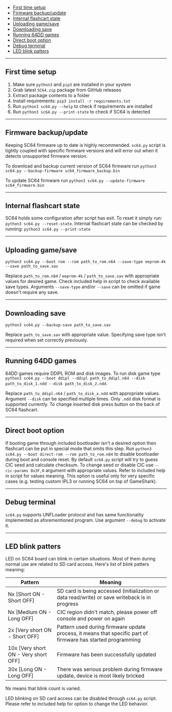- [First time setup](#first-time-setup)
- [Firmware backup/update](#firmware-backupupdate)
- [Internal flashcart state](#internal-flashcart-state)
- [Uploading game/save](#uploading-gamesave)
- [Downloading save](#downloading-save)
- [Running 64DD games](#running-64dd-games)
- [Direct boot option](#direct-boot-option)
- [Debug terminal](#debug-terminal)
- [LED blink patters](#led-blink-patters)

---

## First time setup

1. Make sure `python3` and `pip3` are installed in your system
2. Grab latest `SC64.zip` package from GitHub releases
3. Extract package contents to a folder
4. Install requirements: `pip3 install -r requirements.txt`
5. Run `python3 sc64.py --help` to check if requirements are installed
6. Run `python3 sc64.py --print-state` to check if SC64 is detected

---

## Firmware backup/update

Keeping SC64 firmware up to date is highly recommended. `sc64.py` script is tightly coupled with specific firmware versions and will error out when it detects unsupported firmware version.

To download and backup current version of SC64 firmware run `python3 sc64.py --backup-firmware sc64_firmware_backup.bin`

To update SC64 firmware run `python3 sc64.py --update-firmware sc64_firmware.bin`

---

## Internal flashcart state

SC64 holds some configuration after script has exit. To reset it simply run: `python3 sc64.py --reset-state`. Internal flashcart state can be checked by running: `python3 sc64.py --print-state`

---

## Uploading game/save

`python3 sc64.py --boot rom --rom path_to_rom.n64 --save-type eeprom-4k --save path_to_save.sav`

Replace `path_to_rom.n64` / `eeprom-4k` / `path_to_save.sav` with appropriate values for desired game. Check included help in script to check available save types.
Arguments `--save-type` and/or `--save` can be omitted if game doesn't require any save.

---

## Downloading save

`python3 sc64.py --backup-save path_to_save.sav`

Replace `path_to_save.sav` with appropriate value. Specifying save type isn't required when set correctly previously.

---

## Running 64DD games

64DD games require DDIPL ROM and disk images. To run disk game type `python3 sc64.py --boot ddipl --ddipl path_to_ddipl.n64 --disk path_to_disk_1.ndd --disk path_to_disk_2.ndd`.

Replace `path_to_ddipl.n64` / `path_to_disk_x.ndd` with appropriate values. Argument `--disk` can be specified multiple times. Only `.ndd` disk format is supported currently. To change inserted disk press button on the back of SC64 flashcart.

---

## Direct boot option

If booting game through included bootloader isn't a desired option then flashcart can be put in special mode that omits this step.
Run `python3 sc64.py --boot direct-rom --rom path_to_rom.n64` to disable bootloader during boot and console reset. By default `sc64.py` script will try to guess CIC seed and calculate checksum. To change seed or disable CIC use `--cic-params 0x3F,0` argument with appropriate values. Refer to included help in script for values meaning. This option is useful only for very specific cases (e.g. testing custom IPL3 or running SC64 on top of GameShark).

---

## Debug terminal

`sc64.py` supports UNFLoader protocol and has same functionality implemented as aforementioned program. Use argument `--debug` to activate it.

---

## LED blink patters

LED on SC64 board can blink in certain situations. Most of them during normal use are related to SD card access. Here's list of blink patters meaning:

| Pattern                              | Meaning                                                                                                      |
| ------------------------------------ | ------------------------------------------------------------------------------------------------------------ |
| Nx [Short ON - Short OFF]            | SD card is being accessed (initialization or data read/write) or save writeback is in progress               |
| Nx [Medium ON - Long OFF]            | CIC region didn't match, please power off console and power on again                                         |
| 2x [Very short ON - Short OFF]       | Pattern used during firmware update process, it means that specific part of firmware has started programming |
| 10x [Very short ON - Very short OFF] | Firmware has been successfully updated                                                                       |
| 30x [Long ON - Long OFF]             | There was serious problem during firmware update, device is most likely bricked                              |

Nx means that blink count is varied.

LED blinking on SD card access can be disabled through `sc64.py` script. Please refer to included help for option to change the LED behavior.
